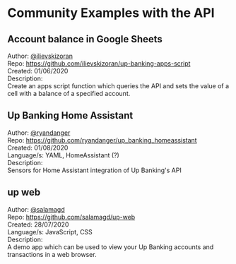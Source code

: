 # Community Examples with the API

## Account balance in Google Sheets
Author: [@ilievskizoran](https://github.com/ilievskizoran)\
Repo: https://github.com/ilievskizoran/up-banking-apps-script \
Created: 01/06/2020\
Description:\
Create an apps script function which queries the API and sets the value of a cell with a balance of a specified account.

## Up Banking Home Assistant
Author: [@ryandanger](https://github.com/ryandanger)\
Repo: https://github.com/ryandanger/up_banking_homeassistant \
Created: 01/08/2020\
Language/s: YAML, HomeAssistant (?)\
Description:\
Sensors for Home Assistant integration of Up Banking's API

## up web
Author: [@salamagd](https://github.com/salamagd)\
Repo: https://github.com/salamagd/up-web \
Created: 28/07/2020\
Language/s: JavaScript, CSS\
Description:\
A demo app which can be used to view your Up Banking accounts and transactions in a web browser.
